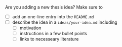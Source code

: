Are you adding a new thesis idea? Make sure to

- [ ] add an one-line entry into the `README.md`
- [ ] describe the idea in a `ideas/your-idea.md` including 
  - [ ] motivation
  - [ ] instructions in a few bullet points
  - [ ] links to necesseary literature
